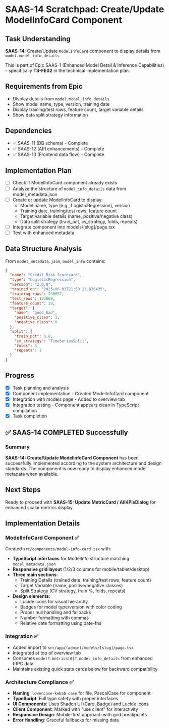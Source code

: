 # SAAS-14 Scratchpad: Create/Update ModelInfoCard Component

## Task Understanding
**SAAS-14**: Create/Update `ModelInfoCard` component to display details from `model.model_info_details`

This is part of Epic SAAS-1 (Enhanced Model Detail & Inference Capabilities) - specifically **TS-FE02** in the technical implementation plan.

## Requirements from Epic
- Display details from `model.model_info_details`
- Show model name, type, version, training date
- Display training/test rows, feature count, target variable details  
- Show data split strategy information

## Dependencies
- ✅ SAAS-11 (DB schema) - Complete
- ✅ SAAS-12 (API enhancements) - Complete  
- ✅ SAAS-13 (Frontend data flow) - Complete

## Implementation Plan
- [ ] Check if ModelInfoCard component already exists
- [ ] Analyze the structure of `model_info_details` data from model_metadata.json
- [ ] Create or update ModelInfoCard to display:
  - Model name, type (e.g., LogisticRegression), version
  - Training date, training/test rows, feature count
  - Target variable details (name, positive/negative class)
  - Data split strategy (train_pct, cv_strategy, folds, repeats)
- [ ] Integrate component into models/[slug]/page.tsx
- [ ] Test with enhanced metadata

## Data Structure Analysis
From `model_metadata.json`, `model_info` contains:
```json
{
  "name": "Credit Risk Scorecard",
  "type": "LogisticRegression", 
  "version": "2.0.0",
  "trained_on": "2025-06-03T21:50:23.826435",
  "training_rows": 230657,
  "test_rows": 132869,
  "feature_count": 19,
  "target": {
    "name": "good_bad",
    "positive_class": 1,
    "negative_class": 0
  },
  "split": {
    "train_pct": 0.8,
    "cv_strategy": "TimeSeriesSplit",
    "folds": 5,
    "repeats": 1
  }
}
```

## Progress
- [X] Task planning and analysis
- [X] Component implementation - Created ModelInfoCard component
- [X] Integration with models page - Added to overview tab
- [X] Integration testing - Component appears clean in TypeScript compilation
- [X] Task completion

## ✅ SAAS-14 COMPLETED Successfully

### Summary
**SAAS-14: Create/Update ModelInfoCard Component** has been successfully implemented according to the system architecture and design standards. The component is now ready to display enhanced model metadata when available.

## Next Steps
Ready to proceed with **SAAS-15: Update MetricCard / AllKPIsDialog** for enhanced scalar metrics display.

## Implementation Details

### ModelInfoCard Component ✅
Created `src/components/model-info-card.tsx` with:
- **TypeScript interfaces** for ModelInfo structure matching `model_metadata.json`
- **Responsive grid layout** (1/2/3 columns for mobile/tablet/desktop)
- **Three main sections**:
  - Training Details (trained date, training/test rows, feature count)
  - Target Variable (name, positive/negative classes)
  - Split Strategy (CV strategy, train %, folds, repeats)
- **Design elements**:
  - Lucide icons for visual hierarchy
  - Badges for model type/version with color coding
  - Proper null handling and fallbacks
  - Number formatting with commas
  - Relative date formatting using date-fns

### Integration ✅
- Added import to `src/app/(admin)/models/[slug]/page.tsx`
- Integrated at top of overview tab
- Consumes `model?.metrics[0]?.model_info_details` from enhanced tRPC data
- Maintains existing quick stats cards below for backward compatibility

### Architecture Compliance ✅
- **Naming**: `lowercase-kebab-case` for file, PascalCase for component
- **TypeScript**: Full type safety with proper interfaces
- **UI Components**: Uses Shadcn UI (Card, Badge) and Lucide icons
- **Client Component**: Marked with "use client" for interactivity
- **Responsive Design**: Mobile-first approach with grid breakpoints
- **Error Handling**: Graceful fallbacks for missing data 